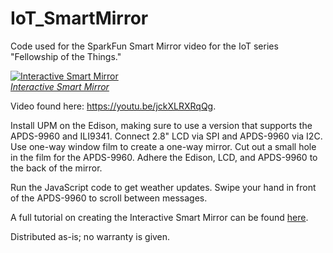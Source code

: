 IoT_SmartMirror
===========

Code used for the SparkFun Smart Mirror video for the IoT series "Fellowship of the Things."

[![Interactive Smart Mirror](https://cdn.sparkfun.com/assets/learn_tutorials/4/7/5/Smart_Mirror_Project-05.jpg)  
*Interactive Smart Mirror*](https://learn.sparkfun.com/tutorials/interactive-smart-mirror)

Video found here: https://youtu.be/jckXLRXRqQg.

Install UPM on the Edison, making sure to use a version that supports the APDS-9960 and ILI9341. Connect 2.8" LCD via SPI and APDS-9960 via I2C. Use one-way window film to create a one-way mirror. Cut out a small hole in the film for the APDS-9960. Adhere the Edison, LCD, and APDS-9960 to the back of the mirror.

Run the JavaScript code to get weather updates. Swipe your hand in front of the APDS-9960 to scroll between messages.

A full tutorial on creating the Interactive Smart Mirror can be found [here](https://learn.sparkfun.com/tutorials/interactive-smart-mirror).

Distributed as-is; no warranty is given.
